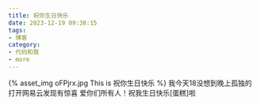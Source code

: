 ```yaml
---
title: 祝你生日快乐
date: 2023-12-19 09:38:15
tags:
- 博客
category:
- 代码和我
- more
---
```

{% asset_img oFPjrx.jpg This is 祝你生日快乐 %}
我今天18没想到晚上孤独的打开网易云发现有惊喜 爱你们所有人！祝我生日快乐[蛋糕]啦
